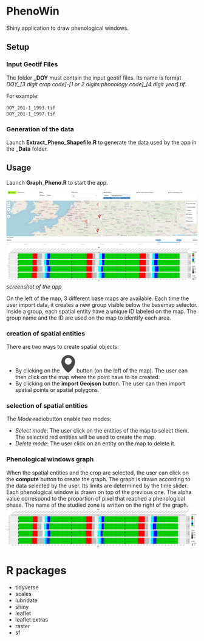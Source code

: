 # PhenoWin
Shiny application to draw phenological windows.

## Setup
### Input Geotif Files
The folder **_DOY** must contain the input geotif files. Its name is format
*DOY_[3 digit crop code]-[1 or 2 digits phonology code]_[4 digit year].tif*.

For example:

```
DOY_201-1_1993.tif
DOY_201-1_1997.tif
```
### Generation of the data
Launch **Extract_Pheno_Shapefile.R** to generate the data used by the app in
the **_Data** folder.
## Usage
Launch **Graph_Pheno.R** to start the app.

![dashboard](_Images/Dashboard.png)
*screenshot of the app*

On the left of the map, 3 different base maps are available. Each time the user import data, it creates a new group visible below the basemap selector. Inside a group, each spatial entity have a unique ID labeled on the map. The group name and the ID are used on the map to identify each area.

### creation of spatial entities
There are two ways to create spatial objects:
+ By clicking on the ![marker](_Images/marker.svg) button (on the left of the map). The user can then click on the map where the point have to be created.
+ By clicking on the **import Geojson** button. The user can then import spatial points or spatial polygons.

### selection of spatial entities

The *Mode* radiobutton enable two modes:
+ *Select mode*:
  The user click on the entities of the map to select them. The selected red entities
  will be used to create the map.
+ *Delete mode*:
  The user click on an entity on the map to delete it.

### Phenological windows graph
When the spatial entities and the crop are selected, the user can click on the **compute** button to create the graph.
The graph is drawn according to the data selected by the user. Its limits are
determined by the time slider.  
Each phenological window is drawn on top of the previous one. The alpha value
correspond to the proportion of pixel that reached a phenological phase.
The name of the studied zone is written on the right of the graph.
![dashboard](_Images/graph_example.png)

# R packages
+ tidyverse
+ scales
+ lubridate
+ shiny
+ leaflet
+ leaflet.extras
+ raster
+ sf
